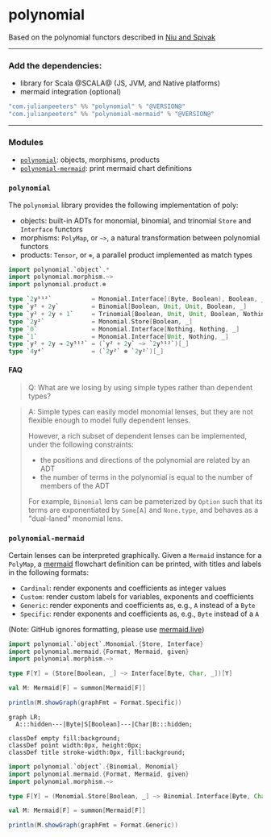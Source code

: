 # polynomial

Based on the polynomial functors described in [Niu and Spivak](https://topos.site/poly-book.pdf)

---

### Add the dependencies:
 - library for Scala @SCALA@ (JS, JVM, and Native platforms)
 - mermaid integration (optional)
 
```scala
"com.julianpeeters" %% "polynomial" % "@VERSION@" 
"com.julianpeeters" %% "polynomial-mermaid" % "@VERSION@"
```

---

### Modules
 - [`polynomial`](#polynomial-1): objects, morphisms, products
 - [`polynomial-mermaid`](#polynomial-mermaid): print mermaid chart definitions

### `polynomial`

The `polynomial` library provides the following implementation of poly:
 - objects: built-in ADTs for monomial, binomial, and trinomial `Store` and `Interface` functors
 - morphisms: `PolyMap`, or `~>`, a natural transformation between polynomial functors
 - products: `Tensor`, or `⊗`, a parallel product implemented as match types

```scala mdoc
import polynomial.`object`.*
import polynomial.morphism.~>
import polynomial.product.⊗

type `2y⁵¹²`           = Monomial.Interface[(Byte, Boolean), Boolean, _]
type `y² + 2y`         = Binomial[Boolean, Unit, Unit, Boolean, _]
type `y² + 2y + 1`     = Trinomial[Boolean, Unit, Unit, Boolean, Nothing, Unit, _]
type `2y²`             = Monomial.Store[Boolean, _]
type `0`               = Monomial.Interface[Nothing, Nothing, _]
type `1`               = Monomial.Interface[Unit, Nothing, _]
type `y² + 2y → 2y⁵¹²` = (`y² + 2y` ~> `2y⁵¹²`)[_]
type `4y⁴`             = (`2y²` ⊗ `2y²`)[_]
```

#### FAQ

>Q: What are we losing by using simple types rather than dependent types?

>A: Simple types can easily model monomial lenses, but they are not flexible
>enough to model fully dependent lenses.
>
>However, a rich subset of dependent lenses can be implemented, under the
>following constraints:
> - the positions and directions of the polynomial are related by an ADT
> - the number of terms in the polynomial is equal to the number of members of the ADT
>
>For example, `Binomial` lens can be pameterized by `Option` such that its
>terms are exponentiated by `Some[A]` and `None.type`, and behaves as a
>"dual-laned" monomial lens.

### `polynomial-mermaid`

Certain lenses can be interpreted graphically. Given a `Mermaid` instance for a
`PolyMap`, a [mermaid](https://mermaid.js.org/intro/) flowchart definition can
be printed, with titles and labels in the following formats:
 - `Cardinal`: render exponents and coefficients as integer values
 - `Custom`: render custom labels for variables, exponents and coefficients
 - `Generic`: render exponents and coefficients as, e.g., `A` instead of a `Byte`
 - `Specific`: render exponents and coefficients as, e.g., `Byte` instead of a `A`


(Note: GitHub ignores formatting, please use [mermaid.live](https://mermaid.live/))


```scala mdoc:reset
import polynomial.`object`.Monomial.{Store, Interface}
import polynomial.mermaid.{Format, Mermaid, given}
import polynomial.morphism.~>

type F[Y] = (Store[Boolean, _] ~> Interface[Byte, Char, _])[Y]

val M: Mermaid[F] = summon[Mermaid[F]]

println(M.showGraph(graphFmt = Format.Specific))
```

```mermaid
graph LR;
  A:::hidden---|Byte|S[Boolean]---|Char|B:::hidden;

classDef empty fill:background;
classDef point width:0px, height:0px;
classDef title stroke-width:0px, fill:background;
```


```scala mdoc:reset:passthrough
import polynomial.`object`.{Binomial, Monomial}
import polynomial.mermaid.{Format, Mermaid, given}
import polynomial.morphism.~>

type F[Y] = (Monomial.Store[Boolean, _] ~> Binomial.Interface[Byte, Char, Byte, Char, _])[Y]

val M: Mermaid[F] = summon[Mermaid[F]]

println(M.showGraph(graphFmt = Format.Generic))
```